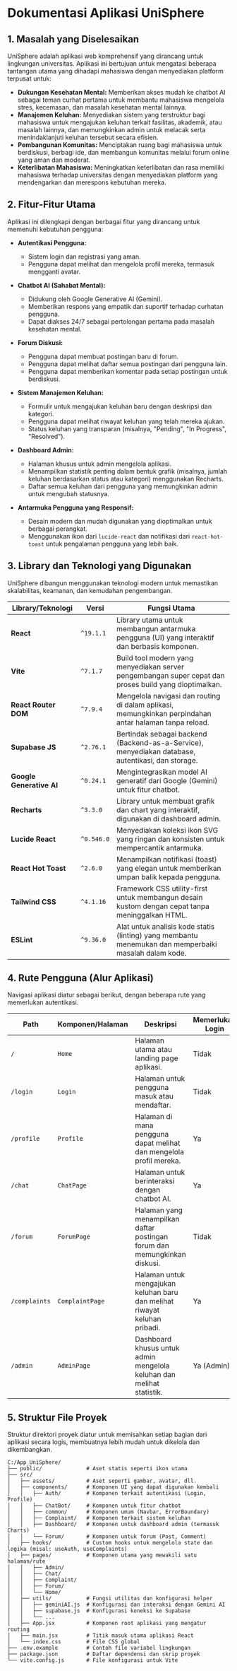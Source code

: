 
# Dokumentasi Aplikasi UniSphere

## 1. Masalah yang Diselesaikan

UniSphere adalah aplikasi web komprehensif yang dirancang untuk lingkungan universitas. Aplikasi ini bertujuan untuk mengatasi beberapa tantangan utama yang dihadapi mahasiswa dengan menyediakan platform terpusat untuk:

- **Dukungan Kesehatan Mental:** Memberikan akses mudah ke chatbot AI sebagai teman curhat pertama untuk membantu mahasiswa mengelola stres, kecemasan, dan masalah kesehatan mental lainnya.
- **Manajemen Keluhan:** Menyediakan sistem yang terstruktur bagi mahasiswa untuk mengajukan keluhan terkait fasilitas, akademik, atau masalah lainnya, dan memungkinkan admin untuk melacak serta menindaklanjuti keluhan tersebut secara efisien.
- **Pembangunan Komunitas:** Menciptakan ruang bagi mahasiswa untuk berdiskusi, berbagi ide, dan membangun komunitas melalui forum online yang aman dan moderat.
- **Keterlibatan Mahasiswa:** Meningkatkan keterlibatan dan rasa memiliki mahasiswa terhadap universitas dengan menyediakan platform yang mendengarkan dan merespons kebutuhan mereka.

## 2. Fitur-Fitur Utama

Aplikasi ini dilengkapi dengan berbagai fitur yang dirancang untuk memenuhi kebutuhan pengguna:

- **Autentikasi Pengguna:**
  - Sistem login dan registrasi yang aman.
  - Pengguna dapat melihat dan mengelola profil mereka, termasuk mengganti avatar.

- **Chatbot AI (Sahabat Mental):**
  - Didukung oleh Google Generative AI (Gemini).
  - Memberikan respons yang empatik dan suportif terhadap curhatan pengguna.
  - Dapat diakses 24/7 sebagai pertolongan pertama pada masalah kesehatan mental.

- **Forum Diskusi:**
  - Pengguna dapat membuat postingan baru di forum.
  - Pengguna dapat melihat daftar semua postingan dari pengguna lain.
  - Pengguna dapat memberikan komentar pada setiap postingan untuk berdiskusi.

- **Sistem Manajemen Keluhan:**
  - Formulir untuk mengajukan keluhan baru dengan deskripsi dan kategori.
  - Pengguna dapat melihat riwayat keluhan yang telah mereka ajukan.
  - Status keluhan yang transparan (misalnya, "Pending", "In Progress", "Resolved").

- **Dashboard Admin:**
  - Halaman khusus untuk admin mengelola aplikasi.
  - Menampilkan statistik penting dalam bentuk grafik (misalnya, jumlah keluhan berdasarkan status atau kategori) menggunakan Recharts.
  - Daftar semua keluhan dari pengguna yang memungkinkan admin untuk mengubah statusnya.

- **Antarmuka Pengguna yang Responsif:**
  - Desain modern dan mudah digunakan yang dioptimalkan untuk berbagai perangkat.
  - Menggunakan ikon dari `lucide-react` dan notifikasi dari `react-hot-toast` untuk pengalaman pengguna yang lebih baik.

## 3. Library dan Teknologi yang Digunakan

UniSphere dibangun menggunakan teknologi modern untuk memastikan skalabilitas, keamanan, dan kemudahan pengembangan.

| Library/Teknologi        | Versi      | Fungsi Utama                                                                                             |
| ------------------------ | ---------- | -------------------------------------------------------------------------------------------------------- |
| **React**                | `^19.1.1`  | Library utama untuk membangun antarmuka pengguna (UI) yang interaktif dan berbasis komponen.             |
| **Vite**                 | `^7.1.7`   | Build tool modern yang menyediakan server pengembangan super cepat dan proses build yang dioptimalkan.     |
| **React Router DOM**     | `^7.9.4`   | Mengelola navigasi dan routing di dalam aplikasi, memungkinkan perpindahan antar halaman tanpa reload.    |
| **Supabase JS**          | `^2.76.1`  | Bertindak sebagai backend (Backend-as-a-Service), menyediakan database, autentikasi, dan storage.        |
| **Google Generative AI** | `^0.24.1`  | Mengintegrasikan model AI generatif dari Google (Gemini) untuk fitur chatbot.                            |
| **Recharts**             | `^3.3.0`   | Library untuk membuat grafik dan chart yang interaktif, digunakan di dashboard admin.                    |
| **Lucide React**         | `^0.546.0` | Menyediakan koleksi ikon SVG yang ringan dan konsisten untuk mempercantik antarmuka.                     |
| **React Hot Toast**      | `^2.6.0`   | Menampilkan notifikasi (toast) yang elegan untuk memberikan umpan balik kepada pengguna.                 |
| **Tailwind CSS**         | `^4.1.16`  | Framework CSS utility-first untuk membangun desain kustom dengan cepat tanpa meninggalkan HTML.          |
| **ESLint**               | `^9.36.0`  | Alat untuk analisis kode statis (linting) yang membantu menemukan dan memperbaiki masalah dalam kode.    |

## 4. Rute Pengguna (Alur Aplikasi)

Navigasi aplikasi diatur sebagai berikut, dengan beberapa rute yang memerlukan autentikasi.

| Path           | Komponen/Halaman        | Deskripsi                                                                    | Memerlukan Login |
| -------------- | ----------------------- | ---------------------------------------------------------------------------- | ---------------- |
| `/`            | `Home`                  | Halaman utama atau landing page aplikasi.                                    | Tidak            |
| `/login`       | `Login`                 | Halaman untuk pengguna masuk atau mendaftar.                                 | Tidak            |
| `/profile`     | `Profile`               | Halaman di mana pengguna dapat melihat dan mengelola profil mereka.          | Ya               |
| `/chat`        | `ChatPage`              | Halaman untuk berinteraksi dengan chatbot AI.                                | Ya               |
| `/forum`       | `ForumPage`             | Halaman yang menampilkan daftar postingan forum dan memungkinkan diskusi.    | Tidak            |
| `/complaints`  | `ComplaintPage`         | Halaman untuk mengajukan keluhan baru dan melihat riwayat keluhan pribadi.   | Ya               |
| `/admin`       | `AdminPage`             | Dashboard khusus untuk admin mengelola keluhan dan melihat statistik.        | Ya (Admin)       |

## 5. Struktur File Proyek

Struktur direktori proyek diatur untuk memisahkan setiap bagian dari aplikasi secara logis, membuatnya lebih mudah untuk dikelola dan dikembangkan.

```
C:/App_UniSphere/
├── public/              # Aset statis seperti ikon utama
├── src/
│   ├── assets/          # Aset seperti gambar, avatar, dll.
│   ├── components/      # Komponen UI yang dapat digunakan kembali
│   │   ├── Auth/        # Komponen terkait autentikasi (Login, Profile)
│   │   ├── ChatBot/     # Komponen untuk fitur chatbot
│   │   ├── common/      # Komponen umum (Navbar, ErrorBoundary)
│   │   ├── Complaint/   # Komponen terkait sistem keluhan
│   │   ├── Dashboard/   # Komponen untuk dashboard admin (termasuk Charts)
│   │   └── Forum/       # Komponen untuk forum (Post, Comment)
│   ├── hooks/           # Custom hooks untuk mengelola state dan logika (misal: useAuth, useComplaints)
│   ├── pages/           # Komponen utama yang mewakili satu halaman/rute
│   │   ├── Admin/
│   │   ├── Chat/
│   │   ├── Complaint/
│   │   ├── Forum/
│   │   └── Home/
│   ├── utils/           # Fungsi utilitas dan konfigurasi helper
│   │   ├── geminiAI.js  # Konfigurasi dan interaksi dengan Gemini AI
│   │   ├── supabase.js  # Konfigurasi koneksi ke Supabase
│   │   └── ...
│   ├── App.jsx          # Komponen root aplikasi yang mengatur routing
│   ├── main.jsx         # Titik masuk utama aplikasi React
│   └── index.css        # File CSS global
├── .env.example         # Contoh file variabel lingkungan
├── package.json         # Daftar dependensi dan skrip proyek
└── vite.config.js       # File konfigurasi untuk Vite
```
